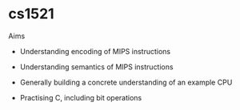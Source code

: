 # cs1521

Aims

- Understanding encoding of MIPS instructions

- Understanding semantics of MIPS instructions

- Generally building a concrete understanding of an example CPU

- Practising C, including bit operations
